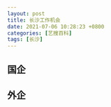 ```yaml
---
layout: post
title: 长沙工作机会
date: 2021-07-06 10:28:23 +0800
categories: [艺搜百科]
tags: [长沙]
---
```






## 国企



## 外企





